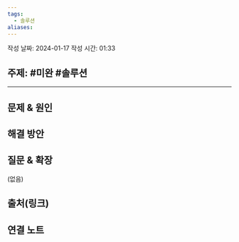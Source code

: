 ```yaml
---
tags:
  - 솔루션
aliases:
---
```

작성 날짜: 2024-01-17
작성 시간: 01:33

## 주제: #미완 #솔루션

----

## 문제 & 원인


## 해결 방안


## 질문 & 확장

(없음)

## 출처(링크)


## 연결 노트
